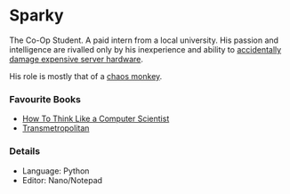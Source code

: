 
Sparky
======
The Co-Op Student. A paid intern from a local university. 
His passion and intelligence are rivalled only 
by his inexperience and ability to 
[accidentally damage expensive server hardware](http://cube-drone.com/2012_05_07-Cube_Done_4__Poom.html). 

His role is mostly that of a [chaos monkey](http://cube-drone.com/2014_11_12-97_Sparks_Fly.html). 

### Favourite Books
 * [How To Think Like a Computer Scientist](http://www.greenteapress.com/thinkpython/html/index.html)
 * [Transmetropolitan](http://amzn.to/1AOzoDP)

### Details
 * Language: Python
 * Editor: Nano/Notepad

